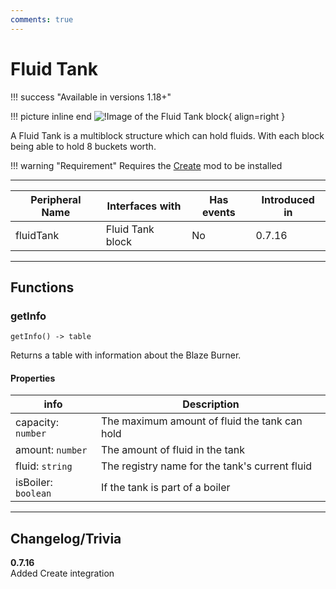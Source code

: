 ```yaml
---
comments: true
---
```


# Fluid Tank

!!! success "Available in versions 1.18+"

!!! picture inline end
    ![!Image of the Fluid Tank block](../img/previews/fluid_tank.png){ align=right }

A Fluid Tank is a multiblock structure which can hold fluids. With each block being able to hold 8 buckets worth.

!!! warning "Requirement"
    Requires the [Create](https://www.curseforge.com/minecraft/mc-mods/create) mod to be installed

<p class="picture-spacing" style="--ps:1.9rem;"></p>

---

<center>

| Peripheral Name | Interfaces with  | Has events | Introduced in |
| --------------- | ---------------- | ---------- | ------------- |
| fluidTank       | Fluid Tank block | No         | 0.7.16        |

</center>

---

## Functions

### getInfo
```
getInfo() -> table
```
Returns a table with information about the Blaze Burner.

#### Properties

| info                | Description                                    |
| ------------------- | ---------------------------------------------- |
| capacity: `number`  | The maximum amount of fluid the tank can hold  |
| amount: `number`    | The amount of fluid in the tank                |
| fluid: `string`     | The registry name for the tank's current fluid |
| isBoiler: `boolean` | If the tank is part of a boiler                |

---

## Changelog/Trivia

**0.7.16**  
Added Create integration
